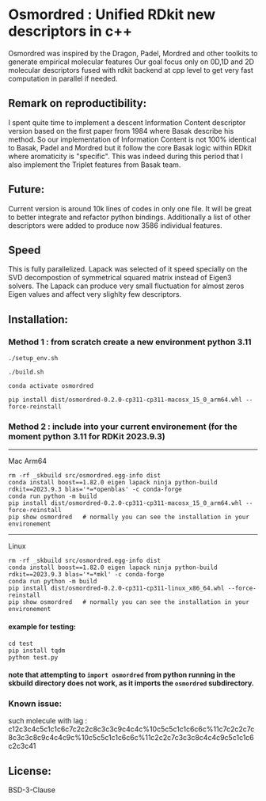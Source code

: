 # Osmordred : Unified RDkit new descriptors in c++

Osmordred was inspired by the Dragon, Padel, Mordred and other toolkits to generate empirical molecular features
Our goal focus only on 0D,1D  and 2D molecular descriptors fused with rdkit backend at cpp level to get very fast computation in parallel if needed.

## Remark on reproductibility:

I spent quite time to implement a descent Information Content descriptor version based on the first paper from 1984 where Basak describe his method.
So our implementation of Information Content is not 100% identical to Basak, Padel and Mordred but it follow  the core Basak logic within RDkit where aromaticity is "specific".
This was indeed during this period that I also implement the Triplet features from Basak team. 

## Future:
Current version is around 10k lines of codes in only one file. 
It will be great to better integrate and refactor python bindings.
Additionally a list of other descriptors were added to produce now 3586 individual features.

## Speed 
This is fully parallelized. Lapack was selected of it speed specially on the SVD decompostion of symmetrical squared matrix instead of Eigen3 solvers. 
The Lapack can produce very small fluctuation for almost zeros Eigen values and affect very slighlty few descriptors.   

## Installation:

### Method 1 : from scratch create a new environment python 3.11
```
./setup_env.sh

./build.sh

conda activate osmordred

pip install dist/osmordred-0.2.0-cp311-cp311-macosx_15_0_arm64.whl --force-reinstall 
```

### Method 2 : include into your current environement (for the moment python 3.11 for RDKit 2023.9.3)

---
Mac Arm64
```
rm -rf _skbuild src/osmordred.egg-info dist
conda install boost==1.82.0 eigen lapack ninja python-build rdkit==2023.9.3 blas='*=*openblas' -c conda-forge
conda run python -m build
pip install dist/osmordred-0.2.0-cp311-cp311-macosx_15_0_arm64.whl --force-reinstall 
pip show osmordred   # normally you can see the installation in your environement 
```


---
Linux
```
rm -rf _skbuild src/osmordred.egg-info dist
conda install boost==1.82.0 eigen lapack ninja python-build rdkit==2023.9.3 blas='*=*mkl' -c conda-forge 
conda run python -m build
pip install dist/osmordred-0.2.0-cp311-cp311-linux_x86_64.whl --force-reinstall
pip show osmordred   # normally you can see the installation in your environement 
```

#### example for testing:
```
cd test
pip install tqdm
python test.py
```

#### note that attempting to `import osmordred` from python running in the skbuild directory does not work, as it imports the `osmordred` subdirectory.

### Known issue:
such molecule with lag : c12c3c4c5c1c1c6c7c2c2c8c3c3c9c4c4c%10c5c5c1c1c6c6c%11c7c2c2c7c8c3c3c8c9c4c4c9c%10c5c5c1c1c6c6c%11c2c2c7c3c3c8c4c4c9c5c1c1c6c2c3c41

## License:

BSD-3-Clause
